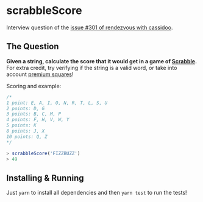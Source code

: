 # scrabbleScore

Interview question of the [issue #301 of rendezvous with cassidoo](https://buttondown.email/cassidoo/archive/if-you-really-want-something-you-can-figure-out/).

## The Question

**Given a string, calculate the score that it would get in a game of [Scrabble](https://en.wikipedia.org/wiki/Scrabble).** For extra credit, try verifying if the string is a valid word, or take into account [premium squares](https://en.wikipedia.org/wiki/Scrabble#Scoring)!

Scoring and example:

```js
/*
1 point: E, A, I, O, N, R, T, L, S, U
2 points: D, G
3 points: B, C, M, P
4 points: F, H, V, W, Y
5 points: K
8 points: J, X
10 points: Q, Z
*/

> scrabbleScore('FIZZBUZZ')
> 49
```

## Installing & Running

Just `yarn` to install all dependencies and then `yarn test` to run the tests!
